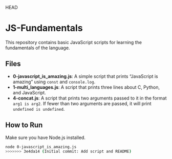 HEAD
# JS-Fundamentals

This repository contains basic JavaScript scripts for learning the fundamentals of the language.

## Files

- **0-javascript_is_amazing.js**: A simple script that prints “JavaScript is amazing” using `const` and `console.log`.
- **1-multi_languages.js**: A script that prints three lines about C, Python, and JavaScript.
- **4-concat.js**: A script that prints two arguments passed to it in the format `arg1 is arg2`. If fewer than two arguments are passed, it will print `undefined is undefined`.

## How to Run

Make sure you have Node.js installed.

```bash
node 0-javascript_is_amazing.js
>>>>>>> 3e4da14 (Initial commit: Add script and README)
